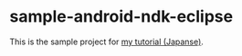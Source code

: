 sample-android-ndk-eclipse
=========================

This is the sample project for [my tutorial (Japanse)](http://qiita.com/cotrpepe/items/8be68377885b34022b96).



